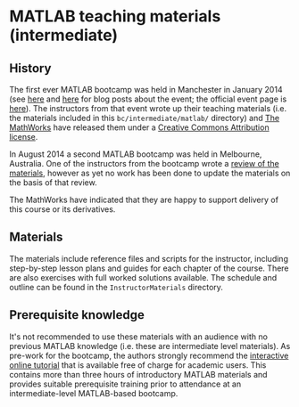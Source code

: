 # MATLAB teaching materials (intermediate)

## History

The first ever MATLAB bootcamp was held in Manchester in January 2014 (see [here](http://www.walkingrandomly.com/?p=5324) and [here](http://software-carpentry.org/blog/2014/01/feedback-manchester-matlab-bootcamp.html) for blog posts about the event; the official event page is [here](http://apawlik.github.io/2014-01-14-manchester/)). The instructors from that event wrote up their teaching materials (i.e. the materials included in this `bc/intermediate/matlab/` directory) and [The MathWorks](http://www.mathworks.com.au/) have released them under a [Creative Commons Attribution license](http://opendefinition.org/licenses/cc-by/).

In August 2014 a second MATLAB bootcamp was held in Melbourne, Australia. One of the instructors from the bootcamp wrote a [review of the materials](http://www.software-carpentry.org/blog/2014/08/matlab-review.html), however as yet no work has been done to update the materials on the basis of that review. 

The MathWorks have indicated that they are happy to support delivery of this course or its derivatives.

## Materials

The materials include reference files and scripts for the instructor, including step-by-step lesson plans and guides for each chapter of the course. There are also exercises with full worked solutions available. The schedule and outline can be found in the `InstructorMaterials` directory.

## Prerequisite knowledge

It's not recommended to use these materials with an audience with no previous MATLAB knowledge (i.e. these are intermediate level materials). As pre-work for the bootcamp, the authors strongly recommend the [interactive online tutorial](https://www.mathworks.co.uk/academia/student_center/tutorials/) that is available free of charge for academic users. This contains more than three hours of introductory MATLAB materials and provides suitable prerequisite training prior to attendance at an intermediate-level MATLAB-based bootcamp.
